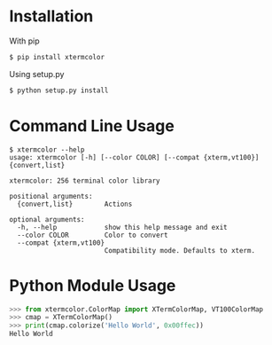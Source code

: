 Installation
============

With pip

```bash
$ pip install xtermcolor
```

Using setup.py

```bash
$ python setup.py install
```

Command Line Usage
==================

    $ xtermcolor --help
    usage: xtermcolor [-h] [--color COLOR] [--compat {xterm,vt100}] {convert,list}

    xtermcolor: 256 terminal color library

    positional arguments:
      {convert,list}        Actions

    optional arguments:
      -h, --help            show this help message and exit
      --color COLOR         Color to convert
      --compat {xterm,vt100}
                            Compatibility mode. Defaults to xterm.


Python Module Usage
===================

```python
>>> from xtermcolor.ColorMap import XTermColorMap, VT100ColorMap
>>> cmap = XTermColorMap()
>>> print(cmap.colorize('Hello World', 0x00ffec))
Hello World
```